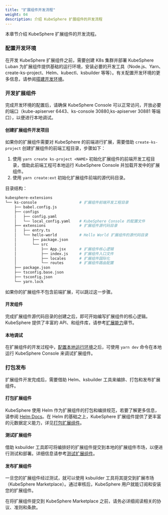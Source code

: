```yaml
---
title: "扩展组件开发流程"
weight: 04
description: 介绍 KubeSphere 扩展组件的开发流程
---
```


本章节介绍 KubeSphere 扩展组件的开发流程。

### 配置开发环境

在开发 KubeSphere 扩展组件之前，需要创建 K8s 集群并部署 KubeSphere Luban 为扩展组件提供基础的运行环境，安装必要的开发工具（Node.js、Yarn、 create-ks-project、Helm、kubectl、ksbuilder 等等）。有关配置开发环境的更多信息，请参阅[搭建开发环境](../prepare-development-environment/)。

### 开发扩展组件

完成开发环境的配置后，请确保 KubeSphere Console 可以正常访问，开放必要的端口（kube-apiserver 6443、ks-console 30880,ks-apiserver 30881 等端口），以便进行本地调试。

#### 创建扩展组件开发项目

如果你的扩展组件需要对 KubeSphere 的前端进行扩展，需要借助 `create-ks-project` 创建扩展组件的前端工程目录，步骤如下：

1. 使用 `yarn create ks-project <NAME>` 初始化扩展组件的前端开发工程目录，借助此前端工程可本地运行 KubeSphere Console 并加载开发中的扩展组件。
2. 使用 `yarn create:ext` 初始化扩展组件前端的源代码目录。

目录结构：

```bash
kubesphere-extensions          
└── ks-console                   # 扩展组件前端开发工程目录
    ├── babel.config.js
    ├── configs
    │   ├── config.yaml
    │   └── local_config.yaml    # KubeSphere Console 的配置文件
    ├── extensions               # 扩展组件源代码目录
    │   ├── entry.ts
    │   └── hello-world          # Hello World 扩展组件的源代码目录
    │       ├── package.json
    │       └── src
    │           ├── App.jsx      # 扩展组件核心逻辑
    │           ├── index.js     # 扩展组件入口文件
    │           ├── locales      # 扩展组件国际化
    │           └── routes       # 扩展组件路由配置
    ├── package.json
    ├── tsconfig.base.json
    ├── tsconfig.json
    └── yarn.lock
```

如果你的扩展组件不包含前端扩展，可以跳过这一步骤。

#### 开发组件

完成扩展组件源代码目录的创建之后，即可开始编写扩展组件的核心逻辑。KubeSphere 提供了丰富的 API、和组件库，请参考[扩展能力](../../feature-customization)章节。

#### 本地调试

在扩展组件的开发过程中，[配置本地运行环境](../hello-world-extension/#配置本地运行环境)之后，可使用 `yarn dev` 命令在本地运行 KubeSphere Console 来调试扩展组件。

### 打包发布

扩展组件开发完成后，需要借助 Helm、ksbuilder 工具来编排、打包和发布扩展组件。

#### 打包扩展组件

KubeSphere 使用 Helm 作为扩展组件的打包和编排规范，若要了解更多信息，请参阅 [Helm Docs](https://helm.sh/docs/)。在 Helm 的基础之上，KubeSphere 扩展组件提供了更丰富的元数据定义能力，详见[打包扩展组件](../../packaging-and-release/packaging)。

#### 测试扩展组件

借助 ksbuilder 工具即可将编排好的扩展组件提交到本地的扩展组件市场，以便进行测试和部署。详细信息请参考[测试扩展组件](../../packaging-and-release/testing)。

#### 发布扩展组件

一旦您的扩展组件经过测试，就可以使用 ksbuilder 工具将其提交到扩展市场 （KubeSphere Marketplace）。通过审核后，KubeSphere 用户就能订阅和安装您的扩展组件。

在将扩展组件提交到 KubeSphere Marketplace 之前，请务必详细阅读相关的协议、准则和条款。
